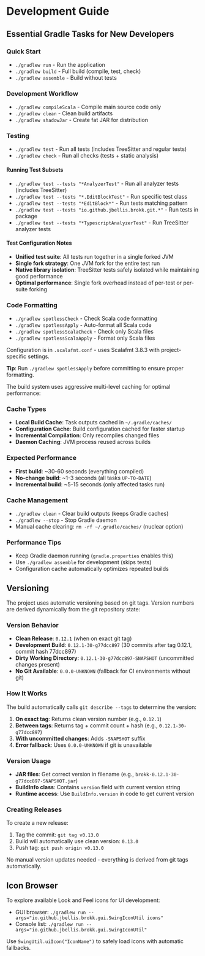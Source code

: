# Development Guide

## Essential Gradle Tasks for New Developers

### Quick Start
- `./gradlew run` - Run the application
- `./gradlew build` - Full build (compile, test, check)
- `./gradlew assemble` - Build without tests

### Development Workflow
- `./gradlew compileScala` - Compile main source code only
- `./gradlew clean` - Clean build artifacts
- `./gradlew shadowJar` - Create fat JAR for distribution

### Testing
- `./gradlew test` - Run all tests (includes TreeSitter and regular tests)
- `./gradlew check` - Run all checks (tests + static analysis)

#### Running Test Subsets
- `./gradlew test --tests "*AnalyzerTest"` - Run all analyzer tests (includes TreeSitter)
- `./gradlew test --tests "*.EditBlockTest"` - Run specific test class
- `./gradlew test --tests "*EditBlock*"` - Run tests matching pattern
- `./gradlew test --tests "io.github.jbellis.brokk.git.*"` - Run tests in package
- `./gradlew test --tests "*TypescriptAnalyzerTest"` - Run TreeSitter analyzer tests

#### Test Configuration Notes
- **Unified test suite**: All tests run together in a single forked JVM
- **Single fork strategy**: One JVM fork for the entire test run
- **Native library isolation**: TreeSitter tests safely isolated while maintaining good performance
- **Optimal performance**: Single fork overhead instead of per-test or per-suite forking

### Code Formatting
- `./gradlew spotlessCheck` - Check Scala code formatting
- `./gradlew spotlessApply` - Auto-format all Scala code
- `./gradlew spotlessScalaCheck` - Check only Scala files
- `./gradlew spotlessScalaApply` - Format only Scala files

Configuration is in `.scalafmt.conf` - uses Scalafmt 3.8.3 with project-specific settings.

**Tip**: Run `./gradlew spotlessApply` before committing to ensure proper formatting.

The build system uses aggressive multi-level caching for optimal performance:

### Cache Types
- **Local Build Cache**: Task outputs cached in `~/.gradle/caches/`
- **Configuration Cache**: Build configuration cached for faster startup
- **Incremental Compilation**: Only recompiles changed files
- **Daemon Caching**: JVM process reused across builds

### Expected Performance
- **First build**: ~30-60 seconds (everything compiled)
- **No-change build**: ~1-3 seconds (all tasks `UP-TO-DATE`)
- **Incremental build**: ~5-15 seconds (only affected tasks run)

### Cache Management
- `./gradlew clean` - Clear build outputs (keeps Gradle caches)
- `./gradlew --stop` - Stop Gradle daemon
- Manual cache clearing: `rm -rf ~/.gradle/caches/` (nuclear option)

### Performance Tips
- Keep Gradle daemon running (`gradle.properties` enables this)
- Use `./gradlew assemble` for development (skips tests)
- Configuration cache automatically optimizes repeated builds

## Versioning

The project uses automatic versioning based on git tags. Version numbers are derived dynamically from the git repository state:

### Version Behavior
- **Clean Release**: `0.12.1` (when on exact git tag)
- **Development Build**: `0.12.1-30-g77dcc897` (30 commits after tag 0.12.1, commit hash 77dcc897)
- **Dirty Working Directory**: `0.12.1-30-g77dcc897-SNAPSHOT` (uncommitted changes present)
- **No Git Available**: `0.0.0-UNKNOWN` (fallback for CI environments without git)

### How It Works
The build automatically calls `git describe --tags` to determine the version:
1. **On exact tag**: Returns clean version number (e.g., `0.12.1`)
2. **Between tags**: Returns tag + commit count + hash (e.g., `0.12.1-30-g77dcc897`)
3. **With uncommitted changes**: Adds `-SNAPSHOT` suffix
4. **Error fallback**: Uses `0.0.0-UNKNOWN` if git is unavailable

### Version Usage
- **JAR files**: Get correct version in filename (e.g., `brokk-0.12.1-30-g77dcc897-SNAPSHOT.jar`)
- **BuildInfo class**: Contains `version` field with current version string
- **Runtime access**: Use `BuildInfo.version` in code to get current version

### Creating Releases
To create a new release:
1. Tag the commit: `git tag v0.13.0`
2. Build will automatically use clean version: `0.13.0`
3. Push tag: `git push origin v0.13.0`

No manual version updates needed - everything is derived from git tags automatically.

## Icon Browser

To explore available Look and Feel icons for UI development:
- GUI browser: `./gradlew run --args="io.github.jbellis.brokk.gui.SwingIconUtil icons"`
- Console list: `./gradlew run --args="io.github.jbellis.brokk.gui.SwingIconUtil"`

Use `SwingUtil.uiIcon("IconName")` to safely load icons with automatic fallbacks.
